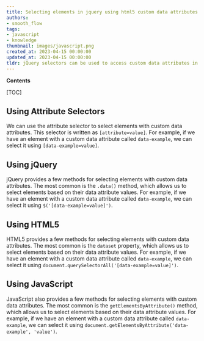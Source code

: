 ```yaml
---
title: Selecting elements in jquery using html5 custom data attributes
authors:
- smooth_flow
tags:
- javascript
- knowledge
thumbnail: images/javascript.png
created_at: 2023-04-15 00:00:00
updated_at: 2023-04-15 00:00:00
tldr: jQuery selectors can be used to access custom data attributes in HTML5 using the syntax `[data-attributeName=`attributeValue`]`.
---
```


**Contents**

[TOC]

## Using Attribute Selectors

We can use the attribute selector to select elements with custom data attributes. This selector is written as `[attribute=value]`. For example, if we have an element with a custom data attribute called `data-example`, we can select it using `[data-example=value]`.

## Using jQuery

jQuery provides a few methods for selecting elements with custom data attributes. The most common is the `.data()` method, which allows us to select elements based on their data attribute values. For example, if we have an element with a custom data attribute called `data-example`, we can select it using `$('[data-example=value]')`.

## Using HTML5

HTML5 provides a few methods for selecting elements with custom data attributes. The most common is the `dataset` property, which allows us to select elements based on their data attribute values. For example, if we have an element with a custom data attribute called `data-example`, we can select it using `document.querySelectorAll('[data-example=value]')`.

## Using JavaScript

JavaScript also provides a few methods for selecting elements with custom data attributes. The most common is the `getElementsByAttribute()` method, which allows us to select elements based on their data attribute values. For example, if we have an element with a custom data attribute called `data-example`, we can select it using `document.getElementsByAttribute('data-example', 'value')`.
